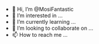 - 👋 Hi, I’m @MosiFantastic
- 👀 I’m interested in ...
- 🌱 I’m currently learning ...
- 💞️ I’m looking to collaborate on ...
- 📫 How to reach me ...

<!---
MosiFantastic/MosiFantastic is a ✨ special ✨ repository because its `README.md` (this file) appears on your GitHub profile.
You can click the Preview link to take a look at your changes.
--->
